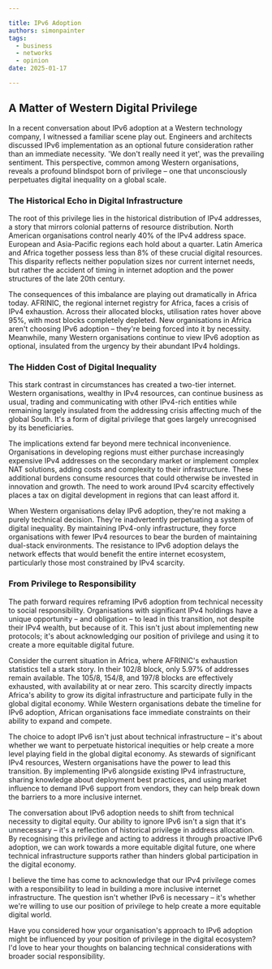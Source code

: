 ```yaml
---

title: IPv6 Adoption
authors: simonpainter
tags:
  - business
  - networks
  - opinion
date: 2025-01-17

---
```


## A Matter of Western Digital Privilege

In a recent conversation about IPv6 adoption at a Western technology company, I witnessed a familiar scene play out. Engineers and architects discussed IPv6 implementation as an optional future consideration rather than an immediate necessity. 'We don't really need it yet', was the prevailing sentiment. This perspective, common among Western organisations, reveals a profound blindspot born of privilege – one that unconsciously perpetuates digital inequality on a global scale.
<!-- truncate -->
### The Historical Echo in Digital Infrastructure

The root of this privilege lies in the historical distribution of IPv4 addresses, a story that mirrors colonial patterns of resource distribution. North American organisations control nearly 40% of the IPv4 address space. European and Asia-Pacific regions each hold about a quarter. Latin America and Africa together possess less than 8% of these crucial digital resources. This disparity reflects neither population sizes nor current internet needs, but rather the accident of timing in internet adoption and the power structures of the late 20th century.

The consequences of this imbalance are playing out dramatically in Africa today. AFRINIC, the regional internet registry for Africa, faces a crisis of IPv4 exhaustion. Across their allocated blocks, utilisation rates hover above 95%, with most blocks completely depleted. New organisations in Africa aren't choosing IPv6 adoption – they're being forced into it by necessity. Meanwhile, many Western organisations continue to view IPv6 adoption as optional, insulated from the urgency by their abundant IPv4 holdings.

### The Hidden Cost of Digital Inequality

This stark contrast in circumstances has created a two-tier internet. Western organisations, wealthy in IPv4 resources, can continue business as usual, trading and communicating with other IPv4-rich entities while remaining largely insulated from the addressing crisis affecting much of the global South. It's a form of digital privilege that goes largely unrecognised by its beneficiaries.

The implications extend far beyond mere technical inconvenience. Organisations in developing regions must either purchase increasingly expensive IPv4 addresses on the secondary market or implement complex NAT solutions, adding costs and complexity to their infrastructure. These additional burdens consume resources that could otherwise be invested in innovation and growth. The need to work around IPv4 scarcity effectively places a tax on digital development in regions that can least afford it.

When Western organisations delay IPv6 adoption, they're not making a purely technical decision. They're inadvertently perpetuating a system of digital inequality. By maintaining IPv4-only infrastructure, they force organisations with fewer IPv4 resources to bear the burden of maintaining dual-stack environments. The resistance to IPv6 adoption delays the network effects that would benefit the entire internet ecosystem, particularly those most constrained by IPv4 scarcity.

### From Privilege to Responsibility

The path forward requires reframing IPv6 adoption from technical necessity to social responsibility. Organisations with significant IPv4 holdings have a unique opportunity – and obligation – to lead in this transition, not despite their IPv4 wealth, but because of it. This isn't just about implementing new protocols; it's about acknowledging our position of privilege and using it to create a more equitable digital future.

Consider the current situation in Africa, where AFRINIC's exhaustion statistics tell a stark story. In their 102/8 block, only 5.97% of addresses remain available. The 105/8, 154/8, and 197/8 blocks are effectively exhausted, with availability at or near zero. This scarcity directly impacts Africa's ability to grow its digital infrastructure and participate fully in the global digital economy. While Western organisations debate the timeline for IPv6 adoption, African organisations face immediate constraints on their ability to expand and compete.

The choice to adopt IPv6 isn't just about technical infrastructure – it's about whether we want to perpetuate historical inequities or help create a more level playing field in the global digital economy. As stewards of significant IPv4 resources, Western organisations have the power to lead this transition. By implementing IPv6 alongside existing IPv4 infrastructure, sharing knowledge about deployment best practices, and using market influence to demand IPv6 support from vendors, they can help break down the barriers to a more inclusive internet.

The conversation about IPv6 adoption needs to shift from technical necessity to digital equity. Our ability to ignore IPv6 isn't a sign that it's unnecessary – it's a reflection of historical privilege in address allocation. By recognising this privilege and acting to address it through proactive IPv6 adoption, we can work towards a more equitable digital future, one where technical infrastructure supports rather than hinders global participation in the digital economy.

I believe the time has come to acknowledge that our IPv4 privilege comes with a responsibility to lead in building a more inclusive internet infrastructure. The question isn't whether IPv6 is necessary – it's whether we're willing to use our position of privilege to help create a more equitable digital world.

Have you considered how your organisation's approach to IPv6 adoption might be influenced by your position of privilege in the digital ecosystem? I'd love to hear your thoughts on balancing technical considerations with broader social responsibility.